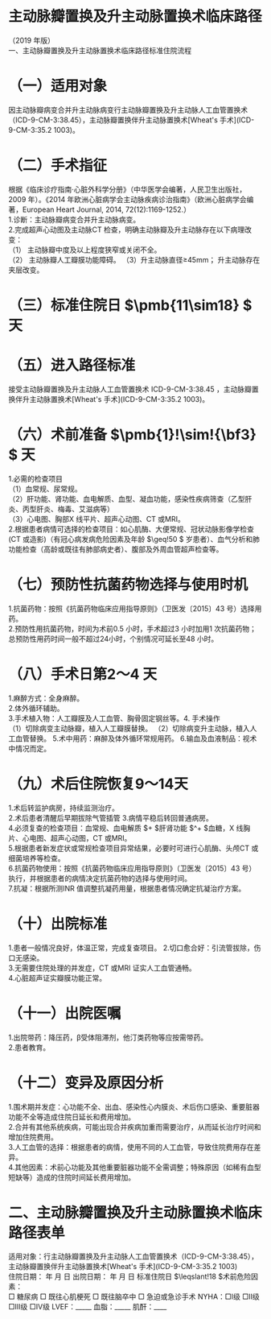 # 主动脉瓣置换及升主动脉置换术临床路径  
（2019 年版）  
一、主动脉瓣置换及升主动脉置换术临床路径标准住院流程  
# （一）适用对象  
因主动脉瓣病变合并升主动脉病变行主动脉瓣置换及升主动脉人工血管置换术（ICD-9-CM-3:38.45），主动脉瓣置换伴升主动脉置换术[Wheat's 手术](ICD-9-CM-3:35.2  1003)。  
# （二）手术指征  
根据《临床诊疗指南·心脏外科学分册》（中华医学会编著，人民卫生出版社，2009 年）。《2014 年欧洲心脏病学会主动脉疾病诊治指南》（欧洲心脏病学会编著，European Heart Journal, 2014, 72(12):1169-1252.）  
1.诊断：主动脉瓣病变合并升主动脉病变。  
2.完成超声心动图及主动脉CT 检查，明确主动脉瓣及升主动脉存在以下病理改变：  
（1） 主动脉瓣中度及以上程度狭窄或关闭不全。  
（2） 主动脉瓣人工瓣膜功能障碍。 （3）升主动脉直径≥45mm； 升主动脉存在夹层改变。  
# （三）标准住院日 $\pmb{11\sim18} $ 天  
# （五）进入路径标准  
接受主动脉瓣置换及升主动脉人工血管置换术 ICD-9-CM-3:38.45 ，主动脉瓣置换伴升主动脉置换术[Wheat's 手术](ICD-9-CM-3:35.2 1003)。  
# （六）术前准备 $\pmb{1}\!\sim\!{\bf3} $ 天  
1.必需的检查项目  
（1）血常规、尿常规。  
（2）肝功能、肾功能、血电解质、血型、凝血功能，感染性疾病筛查（乙型肝炎、丙型肝炎、梅毒、艾滋病等）  
（3）心电图、胸部X 线平片、超声心动图、CT 或MRI。  
2.根据患者病情可选择的检查项目：如心肌酶、大便常规、冠状动脉影像学检查(CT 或造影)（有冠心病发病危险因素及年龄 $\geq\!50 $ 岁患者）、血气分析和肺功能检查（高龄或既往有肺部病史者）、腹部及外周血管超声检查等。  
# （七）预防性抗菌药物选择与使用时机  
1.抗菌药物：按照《抗菌药物临床应用指导原则》（卫医发〔2015〕43 号）选择用药。  
2.预防性用抗菌药物，时间为术前0.5 小时，手术超过3 小时加用1 次抗菌药物；总预防性用药时间一般不超过24小时，个别情况可延长至48 小时。  
# （八）手术日第2～4 天  
1.麻醉方式：全身麻醉。  
2.体外循环辅助。  
3.手术植入物：人工瓣膜及人工血管、胸骨固定钢丝等。4. 手术操作  
（1）切除病变主动脉瓣，植入人工瓣膜替换。  （2）切除病变升主动脉，植入人工血管替换。 5.术中用药：麻醉及体外循环常规用药。 6.输血及血液制品：视术中情况而定。  
# （九）术后住院恢复9～14天  
1.术后转监护病房，持续监测治疗。  
2.术后患者清醒后早期拔除气管插管 3.病情平稳后转回普通病房。  
4.必须复查的检查项目：血常规、血电解质 $+ $肝肾功能 $^+ $血糖，X 线胸片、心电图、超声心动图，CT 或MRI。  
5.根据患者新发症状或常规检查项目异常结果，必要时可进行心肌酶、头颅CT 或细菌培养等检查。  
6.抗菌药物使用：按照《抗菌药物临床应用指导原则》（卫医发〔2015〕43 号）执行，并根据患者的病情决定抗菌药物的选择与使用时间。  
7.抗凝：根据所测INR 值调整抗凝药用量，根据患者情况确定抗凝治疗方案。  
# （十）出院标准  
1.患者一般情况良好，体温正常，完成复查项目。 2.切口愈合好：引流管拔除，伤口无感染。  
3.无需要住院处理的并发症，CT 或MRI 证实人工血管通畅。  
4.心脏超声证实瓣膜功能正常。  
# （十一）出院医嘱  
1.出院带药：降压药，β受体阻滞剂，他汀类药物等应按需带药。  
2.患者教育。  
# （十二）变异及原因分析  
1.围术期并发症：心功能不全、出血、感染性心内膜炎、术后伤口感染、重要脏器功能不全等造成住院日延长和费用增加。  
2.合并有其他系统疾病，可能出现合并疾病加重而需要治疗，从而延长治疗时间和增加住院费用。  
3.人工血管的选择：根据患者的病情，使用不同的人工血管，导致住院费用存在差异。  
4.其他因素：术前心功能及其他重要脏器功能不全需调整；特殊原因（如稀有血型短缺等）造成的住院时间延长费用增加。  
# 二、主动脉瓣置换及升主动脉置换术临床路径表单  
适用对象：行主动脉瓣置换及升主动脉人工血管置换术（ICD-9-CM-3:38.45），主动脉瓣置换伴升主动脉置换术[Wheat's 手术](ICD-9-CM-3:35.2 1003)  
住院日期：    年    月    日 出院日期：    年    月    日 标准住院日 $\leqslant\!18 $术前危险因素：  
□ 糖尿病   □ 既往心肌梗死   □ 既往脑卒中   □ 急迫或急诊手术    NYHA：□Ⅰ级  □Ⅱ级  □Ⅲ级  □Ⅳ级    LVEF：_____   血脂：_____  肌酐：____  
